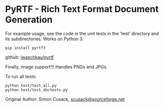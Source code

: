 # PyRTF - Rich Text Format Document Generation 

For example usage, see the code in the unit tests in the 'test' directory and
its subdirectories. Works on Python 3.

```
pip install pyrtf3
```

github: [jwaschkau/pyrtf][1]

Finally, image support!!!  Handles PNGs and JPGs.

To run all tests:

```
python test/test_all.py
python test/test_doctests.py
```

Original Author: Simon Cusack, scusack@sourceforge.net


[1]: https://github.com/jwaschkau/pyrtf
